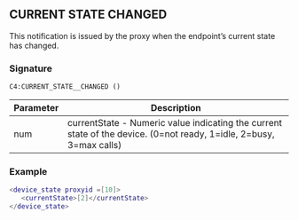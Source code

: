 ## CURRENT STATE CHANGED

This notification is issued by the proxy when the endpoint’s current state has changed.


### Signature

`C4:CURRENT_STATE__CHANGED ()`


| Parameter | Description |
| --- | --- |
| num | currentState - Numeric value indicating the current state of the device. (0=not ready, 1=idle, 2=busy, 3=max calls) |


### Example

```lua
<device_state proxyid =[10]>
   <currentState>[2]</currentState>
</device_state>
```
